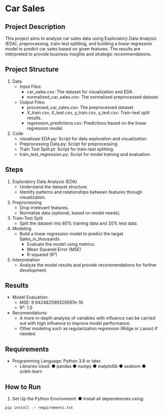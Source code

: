 # Car Sales
## Project Description
This project aims to analyze car sales data using Exploratory Data Analysis (EDA), preprocessing, train-test splitting, and building a linear regression model to predict car sales based on given features. The results are interpreted to provide business insights and strategic recommendations.

## Project Structure

1. Data
     - Input Files:
         - car_sales.csv: The dataset for visualization and EDA.
         - normalized_car_sales.csv: The normalized preprocessed dataset.
     - Output Files:
         - processed_car_sales.csv: The preprocessed dataset.
         - X_train.csv, X_test.csv, y_train.csv, y_test.csv: Train-test split results.
         - regression_predictions.csv: Predictions based on the linear regression model.
2. Code
     - visualisasi EDA.py: Script for data exploration and visualization.
     - Preprocessing Data.py: Script for preprocessing.
     - Train Test Split.pt: Script for train-test splitting.
     - train_test_regression.py: Script for model training and evaluation.

## Steps

1. Exploratory Data Analysis (EDA)
     - Understand the dataset structure.
     - Identify patterns and relationships between features through visualization.
2. Preprocessing
     - Drop irrelevant features.
     - Normalize data (optional, based on model needs).
3. Train-Test Split
     - Split the dataset into 80% training data and 20% test data.
4. Modeling
     - Build a linear regression model to predict the target Sales_in_thousands.
         - Evaluate the model using metrics:
         - Mean Squared Error (MSE)
         - R-squared (R²)
5. Interpretation
     - Analyze the model results and provide recommendations for further development.

## Results

- Model Evaluation:
    - MSE: 9.942482599329597e-16
    - R²: 1.0
- Recomendations: 
    - A more in-depth analysis of variables with influence can be carried out with high influence to improve model performance.
    - Other modeling such as regularization regression (Ridge or Lasso) if needed.

## Requirements

- Programming Language: Python 3.8 or later.
     - Libraries Used:
       ● pandas
          ● numpy
        ● matplotlib
        ● seaborn
        ● scikit-learn

## How to Run

1. Set Up the Python Environment:
        ● Install all dependencies using:
``` bash
pip install -r requirements.txt
        
